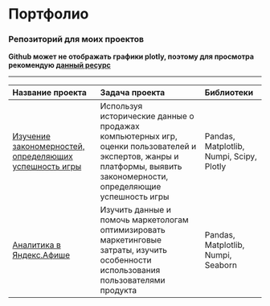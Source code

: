 # Портфолио

### Репозиторий для моих проектов  

**Github может не отображать графики plotly, поэтому для просмотра рекомендую [данный ресурс](https://nbviewer.jupyter.org/)**

----------------------------------------------

| Название проекта | Задача проекта | Библиотеки |
| :---------------- | :------------------ | :------------------------- |
| [Изучение закономерностей, определяющих успешность игры](https://github.com/Go-ze/portfolio/tree/master/success_of_games)| Используя исторические данные о продажах компьютерных игр, оценки пользователей и экспертов, жанры и платформы, выявить закономерности, определяющие успешность игры | Pandas, Matplotlib, Numpi, Scipy, Plotly |
| [Аналитика в Яндекс.Афише](https://github.com/Go-ze/portfolio/tree/master/Yandex_Afisha)| Изучить данные и помочь маркетологам оптимизировать маркетинговые затраты, изучить особенности использования пользователями продукта | Pandas, Matplotlib, Numpi, Seaborn |
